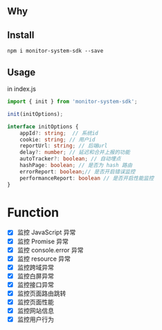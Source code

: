 ## Why

## Install

```shell
npm i monitor-system-sdk --save
```

## Usage

in index.js

```js
import { init } from 'monitor-system-sdk';

init(initOptions);
```
```ts
interface initOptions {
    appId?: string;  // 系统id
    cookie: string; // 用户id
    reportUrl: string; // 后端url
    delay?: number; // 延迟和合并上报的功能
    autoTracker?: boolean; // 自动埋点
    hashPage: boolean; // 是否为 hash 路由
    errorReport: boolean;// 是否开启错误监控
    performanceReport: boolean // 是否开启性能监控
}
```

# Function

- [x] 监控 JavaScript 异常 
- [x] 监控 Promise 异常
- [x] 监控 console.error 异常
- [x] 监控 resource 异常
- [x] 监控跨域异常
- [x] 监控白屏异常
- [x] 监控接口异常
- [x] 监控页面路由跳转
- [x] 监控页面性能
- [x] 监控网站信息
- [x] 监控用户行为
